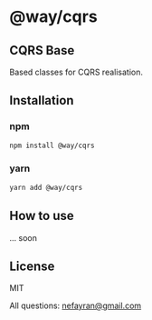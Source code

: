 # @way/cqrs
## CQRS Base
Based classes for CQRS realisation.

## Installation

### npm
```sh
npm install @way/cqrs
```
### yarn
```sh
yarn add @way/cqrs
```
## How to use
... soon
## License

MIT

All questions: nefayran@gmail.com